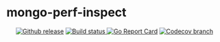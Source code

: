 # mongo-perf-inspect

<p align="center">
<a href="https://github.com/rrajesh1979/mongo-perf-inspect/releases"><img src="https://img.shields.io/github/v/release/rrajesh1979/mongo-perf-inspect?include_prereleases" alt="Github release"></a>
<a href="https://github.com/rrajesh1979/mongo-perf-inspect/actions/workflows/go.yml">
    <img src="https://github.com/rrajesh1979/mongo-perf-inspect/actions/workflows/go.yml/badge.svg" alt="Build status">
</a>
<a href="https://goreportcard.com/report/github.com/k6io/k6"><img src="https://goreportcard.com/badge/github.com/k6io/k6" alt="Go Report Card"></a>
<a href="https://codecov.io/github/rrajesh1979/mongo-perf-inspect"><img src="https://codecov.io/github/rrajesh1979/mongo-perf-inspect/branch/master/graph/badge.svg?token=ER2FNUMIUV" alt="Codecov branch"></a>
</p>